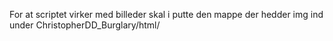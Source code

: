 For at scriptet virker med billeder skal i putte den mappe der hedder img ind under ChristopherDD_Burglary/html/
